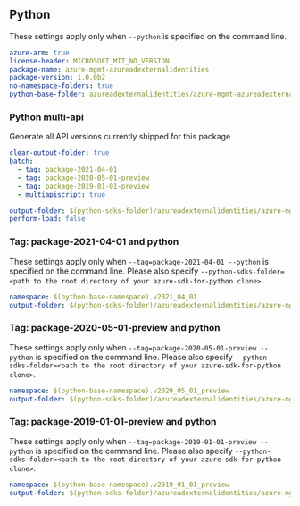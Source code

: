 ## Python

These settings apply only when `--python` is specified on the command line.

```yaml $(python)
azure-arm: true
license-header: MICROSOFT_MIT_NO_VERSION
package-name: azure-mgmt-azureadexternalidentities
package-version: 1.0.0b2
no-namespace-folders: true
python-base-folder: azureadexternalidentities/azure-mgmt-azureadexternalidentities/azure/mgmt/azureadexternalidentities
```

### Python multi-api

Generate all API versions currently shipped for this package

```yaml $(multiapi) && $(python)
clear-output-folder: true
batch:
  - tag: package-2021-04-01
  - tag: package-2020-05-01-preview
  - tag: package-2019-01-01-preview
  - multiapiscript: true
```

``` yaml $(multiapiscript)
output-folder: $(python-sdks-folder)/azureadexternalidentities/azure-mgmt-azureadexternalidentities/azure/mgmt/azureadexternalidentities/
perform-load: false
```

### Tag: package-2021-04-01 and python

These settings apply only when `--tag=package-2021-04-01 --python` is specified on the command line. Please also specify `--python-sdks-folder=<path to the root directory of your azure-sdk-for-python clone>`.

```yaml $(tag) =='package-2021-04-01'&& $(python)
namespace: $(python-base-namespace).v2021_04_01
output-folder: $(python-sdks-folder)/azureadexternalidentities/azure-mgmt-azureadexternalidentities/azure/mgmt/azureadexternalidentities/v2021_04_01
```

### Tag: package-2020-05-01-preview and python

These settings apply only when `--tag=package-2020-05-01-preview --python` is specified on the command line. Please also specify `--python-sdks-folder=<path to the root directory of your azure-sdk-for-python clone>`.

```yaml $(tag) =='package-2020-05-01-preview'&& $(python)
namespace: $(python-base-namespace).v2020_05_01_preview
output-folder: $(python-sdks-folder)/azureadexternalidentities/azure-mgmt-azureadexternalidentities/azure/mgmt/azureadexternalidentities/v2020_05_01_preview
```

### Tag: package-2019-01-01-preview and python

These settings apply only when `--tag=package-2019-01-01-preview --python` is specified on the command line. Please also specify `--python-sdks-folder=<path to the root directory of your azure-sdk-for-python clone>`.

```yaml $(tag) =='package-2019-01-01-preview'&& $(python)
namespace: $(python-base-namespace).v2019_01_01_preview
output-folder: $(python-sdks-folder)/azureadexternalidentities/azure-mgmt-azureadexternalidentities/azure/mgmt/azureadexternalidentities/v2019_01_01_preview
```

